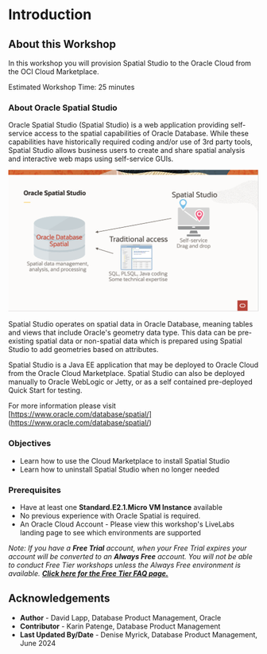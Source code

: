 # Introduction

## About this Workshop

In this workshop you will provision Spatial Studio to the Oracle Cloud from the OCI Cloud Marketplace.

Estimated Workshop Time: 25 minutes

### About Oracle Spatial Studio

Oracle Spatial Studio (Spatial Studio) is a web application providing self-service access to the spatial capabilities of Oracle Database. While these capabilities have historically required coding and/or use of 3rd party tools, Spatial Studio allows business users to create and share spatial analysis and interactive web maps using self-service GUIs.

  ![Image alt text](./images/spatial-studio.png "Spatial Studio")

Spatial Studio operates on spatial data in Oracle Database, meaning tables and views that include Oracle's geometry data type. This data can be pre-existing spatial data or non-spatial data which is prepared using Spatial Studio to add geometries based on attributes.

Spatial Studio is a Java EE application that may be deployed to Oracle Cloud from the Oracle Cloud Marketplace. Spatial Studio can also be deployed manually to Oracle WebLogic or Jetty, or as a self contained pre-deployed Quick Start for testing.

For more information please visit [https://www.oracle.com/database/spatial/] (https://www.oracle.com/database/spatial/)

### Objectives

- Learn how to use the Cloud Marketplace to install Spatial Studio
- Learn how to uninstall Spatial Studio when no longer needed

### Prerequisites

- Have at least one **Standard.E2.1.Micro VM Instance** available
- No previous experience with Oracle Spatial is required.
- An Oracle Cloud Account - Please view this workshop's LiveLabs landing page to see which environments are supported

*Note: If you have a **Free Trial** account, when your Free Trial expires your account will be converted to an **Always Free** account. You will not be able to conduct Free Tier workshops unless the Always Free environment is available. **[Click here for the Free Tier FAQ page.](https://www.oracle.com/cloud/free/faq.html)***

## Acknowledgements

- **Author** - David Lapp, Database Product Management, Oracle
- **Contributor** - Karin Patenge, Database Product Management
- **Last Updated By/Date** - Denise Myrick, Database Product Management, June 2024

